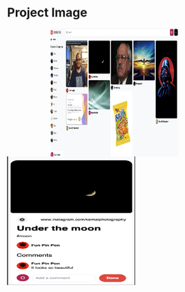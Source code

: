 # Project Image
<div style="display:flex;flex-direction:row;justify-content:center;align-items:center;">
  <img alt="calculator" height="300" width="300" src="https://github.com/codescaptain/shareme-social-app/blob/main/Ekran%20Resmi%202022-01-07%2019.55.44.png?raw=true"/>
</div

<div style="display:flex;flex-direction:row;justify-content:center;align-items:center;">
  <img alt="calculator" height="300" width="300" src="https://github.com/codescaptain/shareme-social-app/blob/main/Ekran%20Resmi%202022-01-07%2019.56.39.png?raw=true"/>
</div
